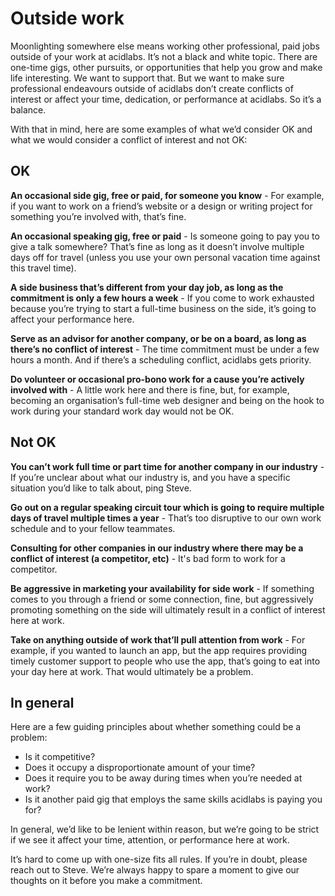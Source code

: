 # Outside work

Moonlighting somewhere else means working other professional, paid jobs outside of your work at acidlabs. It’s not a black and white topic. There are one-time gigs, other pursuits, or opportunities that help you grow and make life interesting. We want to support that. But we want to make sure professional endeavours outside of acidlabs don’t create conflicts of interest or affect your time, dedication, or performance at acidlabs. So it’s a balance.

With that in mind, here are some examples of what we’d consider OK and what we would consider a conflict of interest and not OK:

## OK

__An occasional side gig, free or paid, for someone you know__ - For example, if you want to work on a friend’s website or a design or writing project for something you’re involved with, that’s fine.

__An occasional speaking gig, free or paid__ - Is someone going to pay you to give a talk somewhere? That’s fine as long as it doesn’t involve multiple days off for travel (unless you use your own personal vacation time against this travel time).

__A side business that’s different from your day job, as long as the commitment is only a few hours a week__ - If you come to work exhausted because you’re trying to start a full-time business on the side, it’s going to affect your performance here.

__Serve as an advisor for another company, or be on a board, as long as there’s no conflict of interest__ - The time commitment must be under a few hours a month. And if there’s a scheduling conflict, acidlabs gets priority.

__Do volunteer or occasional pro-bono work for a cause you’re actively involved with__ - A little work here and there is fine, but, for example, becoming an organisation’s full-time web designer and being on the hook to work during your standard work day would not be OK.

## Not OK

__You can’t work full time or part time for another company in our industry__ - If you’re unclear about what our industry is, and you have a specific situation you’d like to talk about, ping Steve.

__Go out on a regular speaking circuit tour which is going to require multiple days of travel multiple times a year__ - That’s too disruptive to our own work schedule and to your fellow teammates.

__Consulting for other companies in our industry where there may be a conflict of interest (a competitor, etc)__ - It's bad form to work for a competitor.

__Be aggressive in marketing your availability for side work__ - If something comes to you through a friend or some connection, fine, but aggressively promoting something on the side will ultimately result in a conflict of interest here at work.

__Take on anything outside of work that’ll pull attention from work__ - For example, if you wanted to launch an app, but the app requires providing timely customer support to people who use the app, that’s going to eat into your day here at work. That would ultimately be a problem.

## In general

Here are a few guiding principles about whether something could be a problem:
* Is it competitive?
* Does it occupy a disproportionate amount of your time?
* Does it require you to be away during times when you’re needed at work?
* Is it another paid gig that employs the same skills acidlabs is paying you for?

In general, we’d like to be lenient within reason, but we’re going to be strict if we see it affect your time, attention, or performance here at work.

It’s hard to come up with one-size fits all rules. If you’re in doubt, please reach out to Steve. We’re always happy to spare a moment to give our thoughts on it before you make a commitment.
